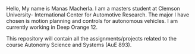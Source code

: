 Hello,
My name is Manas Macherla. I am a masters student at Clemson University- International Center for Automotive Research. The major I have chosen is motion planning and controls for autonomous vehicles. I am currently working in Deep Orange 12.

This repository will contain all the assignments/projects related to the course Autonomy Science and Systems (AuE 893). 
